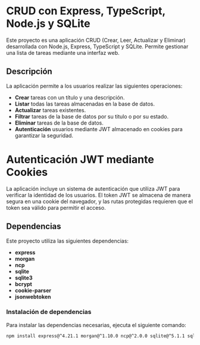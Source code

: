 # CRUD con Express, TypeScript, Node.js y SQLite
Este proyecto es una aplicación CRUD (Crear, Leer, Actualizar y Eliminar) desarrollada con Node.js, Express, TypeScript y SQLite. Permite gestionar una lista de tareas mediante una interfaz web.

## Descripción
La aplicación permite a los usuarios realizar las siguientes operaciones:
- **Crear** tareas con un título y una descripción.
- **Listar** todas las tareas almacenadas en la base de datos.
- **Actualizar** tareas existentes.
-  **Filtrar** tareas de la base de datos por su titulo o por su estado.
- **Eliminar** tareas de la base de datos.
-  **Autenticación**  usuarios mediante JWT almacenado en cookies para garantizar la seguridad.

# Autenticación JWT mediante Cookies
La aplicación incluye un sistema de autenticación que utiliza JWT para verificar la identidad de los usuarios. El token JWT se almacena de manera segura en una cookie del navegador, y las rutas protegidas requieren que el token sea válido para permitir el acceso.

## Dependencias
Este proyecto utiliza las siguientes dependencias:
- **express**
- **morgan**
- **ncp**
- **sqlite**
- **sqlite3**
- **bcrypt**
- **cookie-parser**
- **jsonwebtoken**

### Instalación de dependencias

Para instalar las dependencias necesarias, ejecuta el siguiente comando:

```bash
npm install express@^4.21.1 morgan@^1.10.0 ncp@^2.0.0 sqlite@^5.1.1 sqlite3@^5.1.7 bcrypt@^5.1.1 cookie-parser@^1.4.7 jsonwebtoken@^9.0.2

